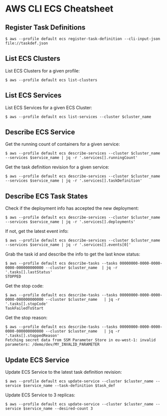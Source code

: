 AWS CLI ECS Cheatsheet
======================

Register Task Definitions
-------------------------

    $ aws --profile default ecs register-task-definition --cli-input-json file://taskdef.json

List ECS Clusters
-----------------

List ECS Clusters for a given profile:

    $ aws --profile default ecs list-clusters

List ECS Services
-----------------

List ECS Services for a given ECS Cluster:

    $ aws --profile default ecs list-services --cluster $cluster_name

Describe ECS Service
--------------------

Get the running count of containers for a given service:

    $ aws --profile default ecs describe-services --cluster $cluster_name --services $service_name | jq -r '.services[].runningCount'

Get the task definition revision for a given service:

    $ aws --profile default ecs describe-services --cluster $cluster_name --services $service_name | jq -r '.services[].taskDefinition'

Describe ECS Task States
------------------------

Check if the deployment info has accepted the new deployment:

    $ aws --profile default ecs describe-services --cluster $cluster_name --services $service_name | jq -r '.services[].deployments'

If not, get the latest event info:

    $ aws --profile default ecs describe-services --cluster $cluster_name --services $service_name | jq -r '.services[].events[0]'

Grab the task id and describe the info to get the last know status:

    $ aws --profile default ecs describe-tasks --tasks 00000000-0000-0000-0000-000000000000 --cluster $cluster_name  | jq -r '.tasks[].lastStatus'
    STOPPED

Get the stop code:

    $ aws --profile default ecs describe-tasks --tasks 00000000-0000-0000-0000-000000000000 --cluster $cluster_name   | jq -r '.tasks[].stopCode'
    TaskFailedToStart

Get the stop reason:

    $ aws --profile default ecs describe-tasks --tasks 00000000-0000-0000-0000-000000000000 --cluster $cluster_name   | jq -r '.tasks[].stoppedReason'
    Fetching secret data from SSM Parameter Store in eu-west-1: invalid parameters: /demo/dev/MY_INVALID_PARAMETER

Update ECS Service
------------------

Update ECS Service to the latest task definition revision:

    $ aws --profile default ecs update-service --cluster $cluster_name --service $service_name --task-definition $task_def

Update ECS Service to 3 replicas:

    $ aws --profile default ecs update-service --cluster $cluster_name --service $service_name --desired-count 3
